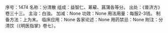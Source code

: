 序号：1474
名称：分清散
组成：益智仁、萆薢、菖蒲各等分。
出处：《普济方》卷三十三。
主治：白浊。
加减：None
功效：None
用法用量：每服2-3钱。
制备方法：上为末。
临床应用：None
各家论述：None
用药禁忌：None
附注：分清饮（《明医指掌》卷七）。
